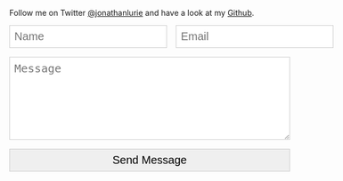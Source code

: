 Follow me on Twitter [@jonathanlurie](https://twitter.com/jonathanlurie) and have a look at my [Github](https://github.com/jonathanlurie).

<style>
  input, textarea {
    border: solid 1px #ccc;
    font-size: 20px;
    padding: 8px;
    outline: none;
  }

  #contact-form {
    width: 100%;
  }

  #contact-form textarea {
    margin-top: 16px;
    margin-bottom: 16px;
    width: 100%;
    min-width: 100%;
    min-height: 150px;
  }

  .grid {
    display: grid;
    grid-template-columns: repeat(2, 1fr);
    grid-gap: 16px;
  }

  #contact-form input[type="submit"] {
    width: 100%;
    transition: all 0.2s;
  }

  #contact-form input[type="submit"]:hover {
    background: #000;
    color: #FFF;
    border-color: #000;
  }


</style>

<form id="contact-form" method="post" action="https://formspree.io/&#104;&#101;&#108;&#108;&#111;&#64;&#106;&#111;&#110;&#97;&#116;&#104;&#97;&#110;&#108;&#117;&#114;&#105;&#101;&#46;&#102;&#114;">
  <div>
    <div class="grid">
      <input type="text" name="name" id="name" placeholder="Name" />
      <input type="email" name="_replyto" id="email" placeholder="Email" />
    </div>
    <textarea name="message" id="message" placeholder="Message" rows="4"></textarea>
    <input type="submit" value="Send Message" />
  </div>
</form>
